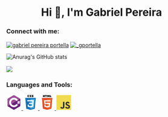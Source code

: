<h1 align="center">Hi 👋, I'm Gabriel Pereira</h1>

<h3 align="left">Connect with me:</h3>
<p align="left">
<a href="https://linkedin.com/in/gabriel pereira portella" target="blank"><img align="center" src="https://raw.githubusercontent.com/rahuldkjain/github-profile-readme-generator/master/src/images/icons/Social/linked-in-alt.svg" alt="gabriel pereira portella" height="30" width="40" /></a>
<a href="https://instagram.com/_gportella" target="blank"><img align="center" src="https://raw.githubusercontent.com/rahuldkjain/github-profile-readme-generator/master/src/images/icons/Social/instagram.svg" alt="_gportella" height="30" width="40" /></a>
</p>

![Anurag's GitHub stats](https://github-readme-stats.vercel.app/api?username=gbzzera7&show_icons=true&theme=dracula)

<img height="180em"  align="center" src="https://github-readme-stats.vercel.app/api/top-langs/?username=GBZZERA7&layout=compact&langs_count=7&theme=dracula" />




<h3 align="left">Languages and Tools:</h3>
<p align="left"> <a href="https://www.w3schools.com/cs/" target="_blank" rel="noreferrer"> <img src="https://raw.githubusercontent.com/devicons/devicon/master/icons/csharp/csharp-original.svg" alt="csharp" width="40" height="40"/> </a> <a href="https://www.w3schools.com/css/" target="_blank" rel="noreferrer"> <img src="https://raw.githubusercontent.com/devicons/devicon/master/icons/css3/css3-original-wordmark.svg" alt="css3" width="40" height="40"/> </a> <a href="https://www.w3.org/html/" target="_blank" rel="noreferrer"> <img src="https://raw.githubusercontent.com/devicons/devicon/master/icons/html5/html5-original-wordmark.svg" alt="html5" width="40" height="40"/> </a> <a href="https://developer.mozilla.org/en-US/docs/Web/JavaScript" target="_blank" rel="noreferrer"> <img src="https://raw.githubusercontent.com/devicons/devicon/master/icons/javascript/javascript-original.svg" alt="javascript" width="40" height="40"/> </a> <a 

